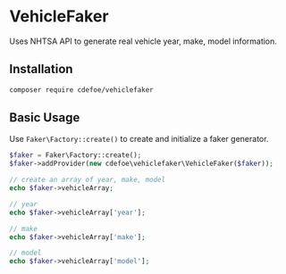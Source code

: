# VehicleFaker
Uses NHTSA API to generate real vehicle year, make, model information.

## Installation

```sh
composer require cdefoe/vehiclefaker
```

## Basic Usage

Use `Faker\Factory::create()` to create and initialize a faker generator.

```php
$faker = Faker\Factory::create();
$faker->addProvider(new cdefoe\vehiclefaker\VehicleFaker($faker));

// create an array of year, make, model
echo $faker->vehicleArray;

// year
echo $faker->vehicleArray['year'];

// make
echo $faker->vehicleArray['make'];

// model
echo $faker->vehicleArray['model'];

```
